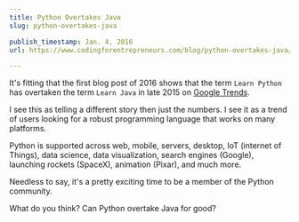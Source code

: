 ```yaml
---
title: Python Overtakes Java
slug: python-overtakes-java

publish_timestamp: Jan. 4, 2016
url: https://www.codingforentrepreneurs.com/blog/python-overtakes-java/

---
```



It's fitting that the first blog post of 2016 shows that the term `Learn Python` has overtaken the term `Learn Java` in late 2015 on [Google Trends](https://www.google.com/trends/explore#q=learn%20python%2C%20learn%20java%2C%20learn%20ios%2C%20learn%20javascript&cmpt=q&tz=Etc%2FGMT%2B8). 

I see this as telling a different story then just the numbers. I see it as a trend of users looking for a robust programming language that works on many platforms. 

Python is supported across web, mobile, servers, desktop, IoT  (internet of Things), data science, data visualization, search engines (Google), launching rockets (SpaceX), animation (Pixar), and much more. 

Needless to say, it's a pretty exciting time to be a member of the Python community. 

What do you think? Can Python overtake Java for good? 
